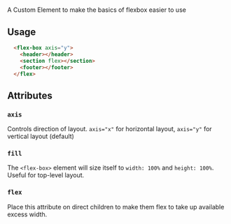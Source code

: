 # <flex-box>

A Custom Element to make the basics of flexbox easier to use

## Usage


```html
  <flex-box axis="y">
    <header></header>
    <section flex></section>
    <footer></footer>
  </flex>
```

## Attributes

### `axis`

Controls direction of layout. `axis="x"` for horizontal layout, `axis="y"` for vertical layout (default)

### `fill`

The `<flex-box>` element will size itself to `width: 100%` and `height: 100%`. Useful for top-level layout.

### `flex`

Place this attribute on direct children to make them flex to take up available excess width.
